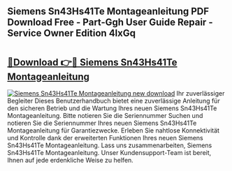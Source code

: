 ## Siemens Sn43Hs41Te Montageanleitung PDF Download Free - Part-Ggh User Guide Repair - Service Owner Edition 4lxGq

# <h2><a href="http://df8pb0o.blite.top/?on=Siemens+Sn43Hs41Te+Montageanleitung">🔗Download 👉🔴 Siemens Sn43Hs41Te Montageanleitung</a></h2>

[![Siemens Sn43Hs41Te Montageanleitung new download](https://i.imgur.com/lujVjoI.png)](http://df8pb0o.blite.top/?on=Siemens+Sn43Hs41Te+Montageanleitung)
Ihr zuverlässiger Begleiter Dieses Benutzerhandbuch bietet eine zuverlässige Anleitung für den sicheren Betrieb und die Wartung Ihres neuen Siemens Sn43Hs41Te Montageanleitung. Bitte notieren Sie die Seriennummer Suchen und notieren Sie die Seriennummer Ihres neuen Siemens Sn43Hs41Te Montageanleitung für Garantiezwecke. Erleben Sie nahtlose Konnektivität und Kontrolle dank der erweiterten Funktionen Ihres neuen Siemens Sn43Hs41Te Montageanleitung. Lass uns zusammenarbeiten, Siemens Sn43Hs41Te Montageanleitung. Unser Kundensupport-Team ist bereit, Ihnen auf jede erdenkliche Weise zu helfen.
